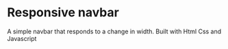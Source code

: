 # Responsive navbar

A simple navbar that responds to a change in width.
Built with Html Css and Javascript
